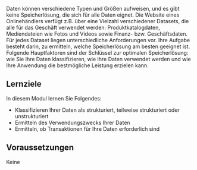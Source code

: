 Daten können verschiedene Typen und Größen aufweisen, und es gibt keine Speicherlösung, die sich für alle Daten eignet. Die Website eines Onlinehändlers verfügt z.B. über eine Vielzahl verschiedener Datasets, die alle für das Geschäft verwendet werden: Produktkatalogdaten, Mediendateien wie Fotos und Videos sowie Finanz- bzw. Geschäftsdaten. Für jedes Dataset liegen unterschiedliche Anforderungen vor. Ihre Aufgabe besteht darin, zu ermitteln, welche Speicherlösung am besten geeignet ist. Folgende Hauptfaktoren sind der Schlüssel zur optimalen Speicherlösung: wie Sie Ihre Daten klassifizieren, wie Ihre Daten verwendet werden und wie Ihre Anwendung die bestmögliche Leistung erzielen kann.

## <a name="learning-objectives"></a>Lernziele

In diesem Modul lernen Sie Folgendes:

- Klassifizieren Ihrer Daten als strukturiert, teilweise strukturiert oder unstrukturiert
- Ermitteln des Verwendungszwecks Ihrer Daten
- Ermitteln, ob Transaktionen für Ihre Daten erforderlich sind 

## <a name="prerequisites"></a>Voraussetzungen  

Keine